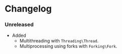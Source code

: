 # Changelog

### Unreleased

- Added
    - Multithreading with `Threading\Thread`.
    - Multiprocessing using forks with `Forking\Fork`.
